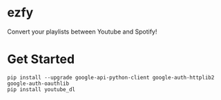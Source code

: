 # ezfy
Convert your playlists between Youtube and Spotify!



# Get Started 

```
pip install --upgrade google-api-python-client google-auth-httplib2 google-auth-oauthlib
pip install youtube_dl
```
 
